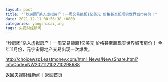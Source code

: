 ```yaml
---
layout: post
title: "“炒房团”杀入虚拟房产！一周交易额超1亿美元 价格甚至超现实世界城市房价！"
date: 2021-12-11 00:56:38 +0800
categories: yangshicaijing
tags: 央视财经新闻
---
```

“炒房团”杀入虚拟房产！一周交易额超1亿美元 价格甚至超现实世界城市房价！
今年11月份，元宇宙房地产交易出现一次爆发。

<http://choicewzp1.eastmoney.com/html_News/NewsShare.html?infoCode=NW202112102210298688>

[返回央视财经新闻](//finews.withounder.com/yangshicaijing/)｜[返回首页](//finews.withounder.com/)